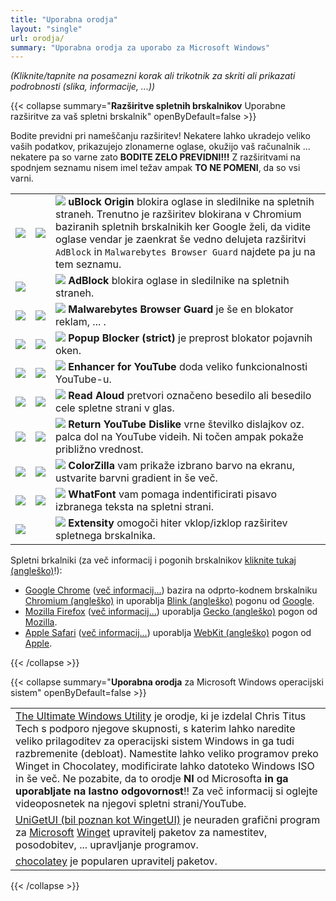 ```yaml
---
title: "Uporabna orodja"
layout: "single"
url: orodja/
summary: "Uporabna orodja za uporabo za Microsoft Windows"
---
```


*(Kliknite/tapnite na posamezni korak ali trikotnik za skriti ali prikazati podrobnosti (slika, informacije, ...))*

{{< collapse summary="**Razširitve spletnih brskalnikov** Uporabne razširitve za vaš spletni brskalnik" openByDefault=false >}}

   Bodite previdni pri nameščanju razširitev! Nekatere lahko ukradejo veliko vaših podatkov, prikazujejo zlonamerne oglase, okužijo vaš računalnik ... nekatere pa so varne zato **BODITE ZELO PREVIDNI!!!** Z razširitvami na spodnjem seznamu nisem imel težav ampak **TO NE POMENI**, da so vsi varni.

   ||||
   | -------- | ------- | ------- |
   | [![](/images/Google-Chrome/GChrome_logo_40px.png)](https://chromewebstore.google.com/detail/ublock-origin/cjpalhdlnbpafiamejdnhcphjbkeiagm "Kliknite/tapnite za obisk spletne stran razširitve!") | [![](/images/Mozilla-Firefox/mfirefox_logo_39x40px.png)](https://addons.mozilla.org/firefox/addon/ublock-origin/ "Kliknite/tapnite za obisk spletne stran razširitve!") | ![](/images/Browser-extensions_logos/logo_browser_ext_uBlock_Origin_22px.png) **uBlock Origin** blokira oglase in sledilnike na spletnih straneh. Trenutno je razširitev blokirana v Chromium baziranih spletnih brskalnikih ker Google želi, da vidite oglase vendar je zaenkrat še vedno delujeta razširitvi `AdBlock` in `Malwarebytes Browser Guard` najdete pa ju na tem seznamu. |
   | [![](/images/Google-Chrome/GChrome_logo_40px.png)](https://chromewebstore.google.com/detail/adblock-%E2%80%94-block-ads-acros/gighmmpiobklfepjocnamgkkbiglidom "Kliknite/tapnite za obisk spletne stran razširitve!") | &nbsp; | ![](/images/Browser-extensions_logos/logo_browser_ext_AdBlock_22px.png) **AdBlock** blokira oglase in sledilnike na spletnih straneh. |
   | [![](/images/Google-Chrome/GChrome_logo_40px.png)](https://chromewebstore.google.com/detail/malwarebytes-browser-guar/ihcjicgdanjaechkgeegckofjjedodee "Kliknite/tapnite za obisk spletne stran razširitve!") | [![](/images/Mozilla-Firefox/mfirefox_logo_39x40px.png)](https://addons.mozilla.org/firefox/addon/malwarebytes/ "Kliknite/tapnite za obisk spletne stran razširitve!") | ![](/images/Browser-extensions_logos/logo_browser_ext_Malwarebytes_Browser_Guard_22px.png) **Malwarebytes Browser Guard** je še en blokator reklam, ... . |
   | [![](/images/Google-Chrome/GChrome_logo_40px.png)](https://chromewebstore.google.com/detail/popup-blocker-strict/aefkmifgmaafnojlojpnekbpbmjiiogg "Kliknite/tapnite za obisk spletne stran razširitve!") | [![](/images/Mozilla-Firefox/mfirefox_logo_39x40px.png)](https://addons.mozilla.org/sl/firefox/addon/popup-blocker/ "Kliknite/tapnite za obisk spletne stran razširitve!") | ![](/images/Browser-extensions_logos/logo_browser_ext_Popup_Blocker_strict_22px.png) **Popup Blocker (strict)** je preprost blokator pojavnih oken. |
   | [![](/images/Google-Chrome/GChrome_logo_40px.png)](https://chromewebstore.google.com/detail/enhancer-for-youtube/ponfpcnoihfmfllpaingbgckeeldkhle "Kliknite/tapnite za obisk spletne stran razširitve!") | [![](/images/Mozilla-Firefox/mfirefox_logo_39x40px.png)](https://addons.mozilla.org/firefox/addon/enhancer-for-youtube/ "Kliknite/tapnite za obisk spletne stran razširitve!") | ![](/images/Browser-extensions_logos/logo_browser_ext_Enhancer_for_YouTube_22px.png) **Enhancer for YouTube** doda veliko funkcionalnosti YouTube-u. |
   | [![](/images/Google-Chrome/GChrome_logo_40px.png)](https://chromewebstore.google.com/detail/read-aloud-a-text-to-spee/hdhinadidafjejdhmfkjgnolgimiaplp "Kliknite/tapnite za obisk spletne stran razširitve!") | [![](/images/Mozilla-Firefox/mfirefox_logo_39x40px.png)](https://addons.mozilla.org/firefox/addon/read-aloud/ "Kliknite/tapnite za obisk spletne stran razširitve!") | ![](/images/Browser-extensions_logos/logo_browser_ext_Read_Aloud_22px.png) **Read Aloud** pretvori označeno besedilo ali besedilo cele spletne strani v glas. |
   | [![](/images/Google-Chrome/GChrome_logo_40px.png)](https://chromewebstore.google.com/detail/return-youtube-dislike/gebbhagfogifgggkldgodflihgfeippi "Kliknite/tapnite za obisk spletne stran razširitve!") | [![](/images/Mozilla-Firefox/mfirefox_logo_39x40px.png)](https://addons.mozilla.org/firefox/addon/return-youtube-dislikes/ "Kliknite/tapnite za obisk spletne stran razširitve!") | ![](/images/Browser-extensions_logos/logo_browser_ext_Return_YouTube_Dislike_22px.png) **Return YouTube Dislike** vrne številko dislajkov oz. palca dol na YouTube videih. Ni točen ampak pokaže približno vrednost. |
   | [![](/images/Google-Chrome/GChrome_logo_40px.png)](https://chromewebstore.google.com/detail/colorzilla/bhlhnicpbhignbdhedgjhgdocnmhomnp "Kliknite/tapnite za obisk spletne stran razširitve!") | [![](/images/Mozilla-Firefox/mfirefox_logo_39x40px.png)](https://addons.mozilla.org/firefox/addon/colorzilla/ "Kliknite/tapnite za obisk spletne stran razširitve!") | ![](/images/Browser-extensions_logos/logo_browser_ext_ColorZilla_22px.png) **ColorZilla** vam prikaže izbrano barvo na ekranu, ustvarite barvni gradient in še več. |
   | [![](/images/Google-Chrome/GChrome_logo_40px.png)](https://chromewebstore.google.com/detail/whatfont-what-html-font/iceonohalfbfcldenclcjafcpboiplfo "Kliknite/tapnite za obisk spletne stran razširitve!") | [![](/images/Mozilla-Firefox/mfirefox_logo_39x40px.png)](https://addons.mozilla.org/firefox/addon/zjm-whatfont "Kliknite/tapnite za obisk spletne stran razširitve!") | ![](/images/Browser-extensions_logos/logo_browser_ext_WhatFont_22px.png) **WhatFont** vam pomaga indentificirati pisavo izbranega teksta na spletni strani. |
   | [![](/images/Google-Chrome/GChrome_logo_40px.png)](https://chromewebstore.google.com/detail/extensity/jjmflmamggggndanpgfnpelongoepncg "Kliknite/tapnite za obisk spletne stran razširitve!") | &nbsp; | ![](/images/Browser-extensions_logos/logo_browser_ext_Extensity_22px.png) **Extensity** omogoči hiter vklop/izklop razširitev spletnega brskalnika. |
   
   Spletni brkalniki (za več informacij i pogonih brskalnikov [kliknite tukaj (angleško)](https://sl.wikipedia.org/wiki/Comparison_of_browser_engines "Kliknite/tapnite za obisk Wikipedia spletne strani!")!): 
   <!-- POSODOBI POVEZAVE SPODAJ -->
   - [Google Chrome](https://www.google.com/chrome/ "Kliknite/tapnite za obisk spletne strani!") ([več informacij...](https://sl.wikipedia.org/wiki/Google_Chrome "Kliknite/tapnite za obisk Wikipedia spletne strani!!")) bazira na odprto-kodnem brskalniku [Chromium (angleško)](https://wikipedia.org/wiki/Chromium "Kliknite/tapnite za obisk Wikipedia spletne strani!!") in uporablja [Blink (angleško)](https://en.wikipedia.org/wiki/Blink_(browser_engine) "Kliknite/tapnite za obisk Wikipedia spletne strani!!") pogonu od [Google](https://www.google.com/ "Kliknite/tapnite za obisk spletne strani!").
   - [Mozilla Firefox](https://www.mozilla.org/firefox/ "Kliknite/tapnite za obisk spletne strani!") ([več informacij...](https://sl.wikipedia.org/wiki/Firefox "Kliknite/tapnite za obisk Wikipedia spletne strani!!")) uporablja [Gecko (angleško)](https://wikipedia.org/wiki/Gecko_(software) "Kliknite/tapnite za obisk Wikipedia spletne strani!!") pogon od [Mozilla](https://www.mozilla.org/ "Kliknite/tapnite za obisk spletne strani!").
   - [Apple Safari](https://www.apple.com/safari/ "Kliknite/tapnite za obisk spletne strani!") ([več informacij...](https://sl.wikipedia.org/wiki/Safari_(spletni_brskalnik) "Kliknite/tapnite za obisk Wikipedia spletne strani!!")) uporablja [WebKit (angleško)](https://wikipedia.org/wiki/WebKit "Kliknite/tapnite za obisk Wikipedia spletne strani!!") pogon od [Apple](https://www.apple.com/ "Kliknite/tapnite da odprete spletno stran!").

{{< /collapse >}}

{{< collapse summary="**Uporabna orodja** za Microsoft Windows operacijski sistem" openByDefault=false >}}

   ||
   | -------- |
   | [The Ultimate Windows Utility](https://christitus.com/windows-tool/ "Kliknite/tapnite za obisk spletne strani!") je orodje, ki je izdelal Chris Titus Tech s podporo njegove skupnosti, s katerim lahko naredite veliko prilagoditev za operacijski sistem Windows in ga tudi razbremenite (debloat). Namestite lahko veliko programov preko Winget in Chocolatey, modificirate lahko datoteko Windows ISO in še več. Ne pozabite, da to orodje **NI** od Microsofta **in ga uporabljate na lastno odgovornost**!! Za več informacij si oglejte videoposnetek na njegovi spletni strani/YouTube. |
   | [UniGetUI (bil poznan kot WingetUI)](https://www.marticliment.com/unigetui/ "Kliknite/tapnite za obisk spletne strani!") je neuraden grafični program za [Microsoft](https://www.microsoft.com/ "Kliknite/tapnite za obisk spletne strani!") [Winget](https://learn.microsoft.com/en-us/windows/package-manager/winget/ "Kliknite/tapnite za obisk spletne strani!") upravitelj paketov za namestitev, posodobitev, ... upravljanje programov. |
   | [chocolatey](https://chocolatey.org/ "Kliknite/tapnite za obisk spletne strani!") je popularen upravitelj paketov. |

{{< /collapse >}}

<!-- []( "Kliknite/tapnite za obisk spletne strani!") -->